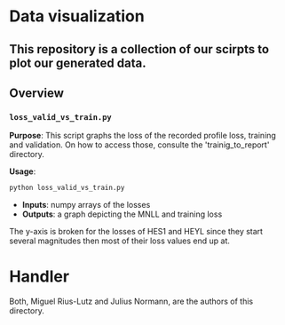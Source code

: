 # Data visualization
This repository is a collection of our scirpts to plot our generated data.
---
## Overview

### `loss_valid_vs_train.py`
**Purpose**: This script graphs the loss of the recorded profile loss, training and validation. On how to access those, consulte the 'trainig_to_report' directory.

**Usage**:
```bash
python loss_valid_vs_train.py
```
- **Inputs**: numpy arrays of the losses
- **Outputs**: a graph depicting the MNLL and training loss

The y-axis is broken for the losses of HES1 and HEYL since they start several magnitudes then most of their loss values end up at.

# Handler
Both, Miguel Rius-Lutz and Julius Normann, are the authors of this directory.  